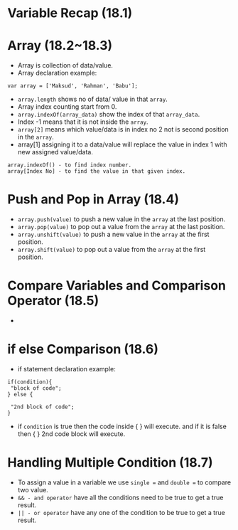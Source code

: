 # Variable Recap (18.1)

# Array (18.2~18.3)

- Array is collection of data/value.
- Array declaration example:

```
var array = ['Maksud', 'Rahman', 'Babu'];
```

- `array.length` shows no of data/ value in that `array`.
- Array index counting start from 0.
- `array.indexOf(array_data)` show the index of that `array_data`.
- Index -1 means that it is not inside the `array`.
- `array[2]` means which value/data is in index no 2 not is second position in the `array`.
- array[1] assigning it to a data/value will replace the value in index 1 with new assigned value/data.

```
array.indexOf() - to find index number.
array[Index No] - to find the value in that given index.
```

# Push and Pop in Array (18.4)

- `array.push(value)` to push a new value in the `array` at the last position.
- `array.pop(value)` to pop out a value from the `array` at the last position.
- `array.unshift(value)` to push a new value in the `array` at the first position.
- `array.shift(value)` to pop out a value from the `array` at the first position.

# Compare Variables and Comparison Operator (18.5)

-

# if else Comparison (18.6)

- if statement declaration example:

```
if(condition){
 "block of code";
} else {

 "2nd block of code";
}
```

- if `condition` is true then the code inside { } will execute. and if it is false then { } 2nd code block will execute.

# Handling Multiple Condition (18.7)

- To assign a value in a variable we use `single =` and `double =` to compare two value.
- `&& - and operator` have all the conditions need to be true to get a true result.
- `|| - or operator` have any one of the condition to be true to get a true result.

